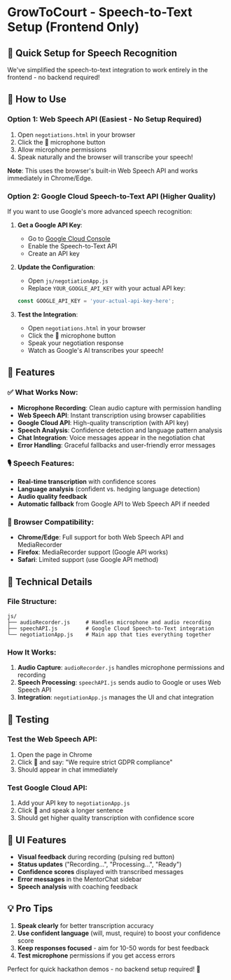 # GrowToCourt - Speech-to-Text Setup (Frontend Only)

## 🎤 Quick Setup for Speech Recognition

We've simplified the speech-to-text integration to work entirely in the frontend - no backend required!

## 🚀 How to Use

### Option 1: Web Speech API (Easiest - No Setup Required)
1. Open `negotiations.html` in your browser
2. Click the 🎤 microphone button 
3. Allow microphone permissions
4. Speak naturally and the browser will transcribe your speech!

**Note**: This uses the browser's built-in Web Speech API and works immediately in Chrome/Edge.

### Option 2: Google Cloud Speech-to-Text API (Higher Quality)
If you want to use Google's more advanced speech recognition:

1. **Get a Google API Key**:
   - Go to [Google Cloud Console](https://console.cloud.google.com/)
   - Enable the Speech-to-Text API
   - Create an API key

2. **Update the Configuration**:
   - Open `js/negotiationApp.js`
   - Replace `YOUR_GOOGLE_API_KEY` with your actual API key:
   ```javascript
   const GOOGLE_API_KEY = 'your-actual-api-key-here';
   ```

3. **Test the Integration**:
   - Open `negotiations.html` in your browser
   - Click the 🎤 microphone button
   - Speak your negotiation response
   - Watch as Google's AI transcribes your speech!

## 🎯 Features

### ✅ What Works Now:
- **Microphone Recording**: Clean audio capture with permission handling
- **Web Speech API**: Instant transcription using browser capabilities  
- **Google Cloud API**: High-quality transcription (with API key)
- **Speech Analysis**: Confidence detection and language pattern analysis
- **Chat Integration**: Voice messages appear in the negotiation chat
- **Error Handling**: Graceful fallbacks and user-friendly error messages

### 🎙️ Speech Features:
- **Real-time transcription** with confidence scores
- **Language analysis** (confident vs. hedging language detection)
- **Audio quality feedback** 
- **Automatic fallback** from Google API to Web Speech API if needed

### 📱 Browser Compatibility:
- **Chrome/Edge**: Full support for both Web Speech API and MediaRecorder
- **Firefox**: MediaRecorder support (Google API works)
- **Safari**: Limited support (use Google API method)

## 🔧 Technical Details

### File Structure:
```
js/
├── audioRecorder.js     # Handles microphone and audio recording
├── speechAPI.js         # Google Cloud Speech-to-Text integration  
└── negotiationApp.js    # Main app that ties everything together
```

### How It Works:
1. **Audio Capture**: `audioRecorder.js` handles microphone permissions and recording
2. **Speech Processing**: `speechAPI.js` sends audio to Google or uses Web Speech API
3. **Integration**: `negotiationApp.js` manages the UI and chat integration

## 🧪 Testing

### Test the Web Speech API:
1. Open the page in Chrome
2. Click 🎤 and say: "We require strict GDPR compliance"
3. Should appear in chat immediately

### Test Google Cloud API:
1. Add your API key to `negotiationApp.js`
2. Click 🎤 and speak a longer sentence
3. Should get higher quality transcription with confidence score

## 🎨 UI Features

- **Visual feedback** during recording (pulsing red button)
- **Status updates** ("Recording...", "Processing...", "Ready")
- **Confidence scores** displayed with transcribed messages
- **Error messages** in the MentorChat sidebar
- **Speech analysis** with coaching feedback

## 💡 Pro Tips

1. **Speak clearly** for better transcription accuracy
2. **Use confident language** (will, must, require) to boost your confidence score
3. **Keep responses focused** - aim for 10-50 words for best feedback
4. **Test microphone** permissions if you get access errors

Perfect for quick hackathon demos - no backend setup required! 🚀 